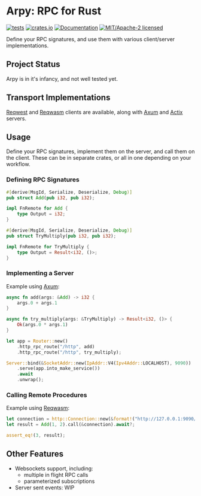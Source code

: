 # Arpy: RPC for Rust

[![tests](https://github.com/simon-bourne/arpy/actions/workflows/tests.yml/badge.svg)](https://github.com/simon-bourne/arpy/actions/workflows/tests.yml)
[![crates.io](https://img.shields.io/crates/v/arpy.svg)](https://crates.io/crates/arpy)
[![Documentation](https://docs.rs/arpy/badge.svg)](https://docs.rs/arpy)
[![MIT/Apache-2 licensed](https://img.shields.io/crates/l/arpy)](./LICENSE-APACHE)

Define your RPC signatures, and use them with various client/server implementations.

## Project Status

Arpy is in it's infancy, and not well tested yet.

## Transport Implementations

[Reqwest] and [Reqwasm] clients are available, along with [Axum] and [Actix] servers.

## Usage

Define your RPC signatures, implement them on the server, and call them on the client. These can be in separate crates, or all in one depending on your workflow.

### Defining RPC Signatures

```rust
#[derive(MsgId, Serialize, Deserialize, Debug)]
pub struct Add(pub i32, pub i32);

impl FnRemote for Add {
    type Output = i32;
}

#[derive(MsgId, Serialize, Deserialize, Debug)]
pub struct TryMultiply(pub i32, pub i32);

impl FnRemote for TryMultiply {
    type Output = Result<i32, ()>;
}
```

### Implementing a Server

Example using [Axum]:

```rust
async fn add(args: &Add) -> i32 {
    args.0 + args.1
}

async fn try_multiply(args: &TryMultiply) -> Result<i32, ()> {
    Ok(args.0 * args.1)
}

let app = Router::new()
    .http_rpc_route("/http", add)
    .http_rpc_route("/http", try_multiply);

Server::bind(&SocketAddr::new(IpAddr::V4(Ipv4Addr::LOCALHOST), 9090))
    .serve(app.into_make_service())
    .await
    .unwrap();
```

### Calling Remote Procedures

Example using [Reqwasm]:

```rust
let connection = http::Connection::new(&format!("http://127.0.0.1:9090/api"));
let result = Add(1, 2).call(&connection).await?;

assert_eq!(3, result);
```

## Other Features

- Websockets support, including:
  - multiple in flight RPC calls
  - parameterized subscriptions
- Server sent events: WIP

[Reqwest]: https://github.com/seanmonstar/reqwest
[Reqwasm]: https://github.com/hamza1311/reqwasm
[Axum]: https://github.com/tokio-rs/axum
[Actix]: https://github.com/actix/actix-web
